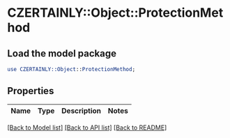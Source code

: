 # CZERTAINLY::Object::ProtectionMethod

## Load the model package
```perl
use CZERTAINLY::Object::ProtectionMethod;
```

## Properties
Name | Type | Description | Notes
------------ | ------------- | ------------- | -------------

[[Back to Model list]](../README.md#documentation-for-models) [[Back to API list]](../README.md#documentation-for-api-endpoints) [[Back to README]](../README.md)


